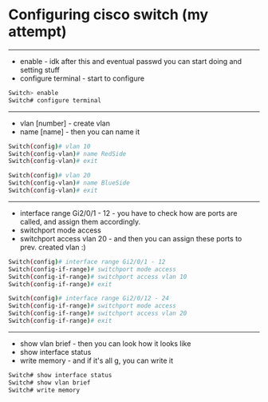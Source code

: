 # Configuring cisco switch (my attempt)

---

- enable - idk after this and eventual passwd you can start doing and setting stuff
- configure terminal - start to configure

```sh
Switch> enable
Switch# configure terminal
```

---

- vlan [number] - create vlan
- name [name] - then you can name it

```sh
Switch(config)# vlan 10
Switch(config-vlan)# name RedSide
Switch(config-vlan)# exit

Switch(config)# vlan 20
Switch(config-vlan)# name BlueSide
Switch(config-vlan)# exit
```

---

- interface range Gi2/0/1 - 12 - you have to check how are ports are called, and assign them accordingly.
- switchport mode access
- switchport access vlan 20 - and then you can assign these ports to prev. created vlan :)

```sh
Switch(config)# interface range Gi2/0/1 - 12
Switch(config-if-range)# switchport mode access
Switch(config-if-range)# switchport access vlan 10
Switch(config-if-range)# exit
```

```sh
Switch(config)# interface range Gi2/0/12 - 24
Switch(config-if-range)# switchport mode access
Switch(config-if-range)# switchport access vlan 20
Switch(config-if-range)# exit
```

---

- show vlan brief - then you can look how it looks like
- show interface status
- write memory - and if it's all g, you can write it

```sh
Switch# show interface status
Switch# show vlan brief
Switch# write memory
```
